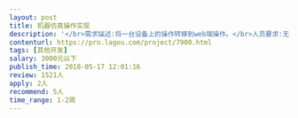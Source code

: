 ```yaml
---                
layout: post       
title: 机器仿真操作实现           
description: '</br>需求描述:将一台设备上的操作转移到web端操作。</br>人员要求:无</br>是否需要驻场:不需要</br>可参考:仿真类软件系统，具体详情电话联系</br>'     
contenturl: https://pro.lagou.com/project/7900.html      
tags: [其他开发]            
salary: 3000元以下          
publish_time: 2018-05-17 12:01:16         
review: 1521人                   
apply: 2人                   
recommend: 5人                   
time_range: 1-2周              
---                 
```


